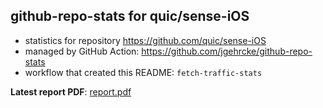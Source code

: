 ## github-repo-stats for quic/sense-iOS

- statistics for repository https://github.com/quic/sense-iOS
- managed by GitHub Action: https://github.com/jgehrcke/github-repo-stats
- workflow that created this README: `fetch-traffic-stats`

**Latest report PDF**: [report.pdf](https://github.com/njjetha/OSDO/raw/github-repo-stats/quic/sense-iOS/latest-report/report.pdf)

